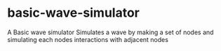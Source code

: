 # basic-wave-simulator
A Basic wave simulator
Simulates a wave by making a set of nodes and simulating each nodes interactions with adjacent nodes

